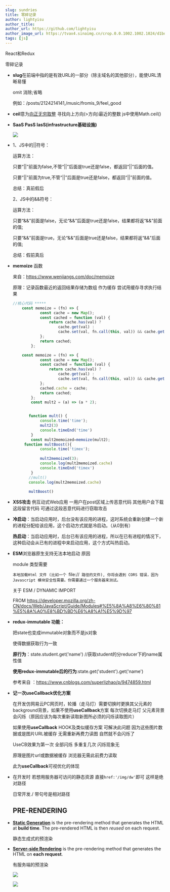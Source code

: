 ```yaml
---
slug: sundries
title: 零碎记录
author: lightyisu
author_title: 
author_url: https://github.com/lightyisu
author_image_url: https://tvax4.sinaimg.cn/crop.0.0.1002.1002.1024/d1bdec9fly8gkzcigbeltj20ru0ruabm.jpg?KID=imgbed,tva&Expires=1606556341&ssig=Cu95rZ4khr
tags: [js]
---
```


React和Redux

零碎记录

<!--truncate-->



* **slug**在前端中指的是有效URL的一部分（除主域名的其他部分），能使URL清晰易懂

  omit 消除;省略

  例如：/posts/2124214141,/music/fromis_9/feel_good

* **ceil**意为[向正无穷取整](javascript:;) 寻找向上方向(>方向)最近的整数 js中使用Math.ceil()

* **SaaS PasS IasS(infrastructure基础设施)**

  <img src='img/what-is-saas.png'/>

* 1、JS中的||符号：

  运算方法：

     只要“||”前面为false,不管“||”后面是true还是false，都返回“||”后面的值。

     只要“||”前面为true,不管“||”后面是true还是false，都返回“||”前面的值。

  总结：真前假后

  2、JS中的&&符号：

  运算方法：

     只要“&&”前面是false，无论“&&”后面是true还是false，结果都将返“&&”前面的值;

     只要“&&”前面是true，无论“&&”后面是true还是false，结果都将返“&&”后面的值;

  总结：假前真后
  
  
  
* **memoize** 函数

  来自：https://www.wenjiangs.com/doc/memoize

  原理：记录函数最近的返回结果存储为数组 作为缓存 尝试用缓存寻求执行结果

  ```js
  //核心代码 *****
      const memoize = (fn) => {
              const cache = new Map();
              const cached = function (val) {
                  return cache.has(val) ?
                      cache.get(val) :
                      cache.set(val, fn.call(this, val)) && cache.get(val);
              };
              return cached;
          };
  ```

  ```js
      const memoize = (fn) => {
              const cache = new Map();
              const cached = function (val) {
                  return cache.has(val) ?
                      cache.get(val) :
                      cache.set(val, fn.call(this, val)) && cache.get(val);
              };
              cached.cache = cache;
              return cached;
          };
          const mult2 = (a) => (a * 2);
  
  
         function mult() {
              console.time('time');
              mult2(3)
              console.timeEnd('time')
          }
          const mult2memoized=memoize(mult2);
       function multBoost(){
              console.time('timex');
            
              mult2memoized(3);
              console.log(mult2memoized.cache)
              console.timeEnd('timex')
          }
         //mult()
         console.log(mult2memoized.cache)
        
         multBoost()
  ```

* **XSS攻击** 例互动式Web应用 一用户在post区域上传恶意代码 其他用户会下载这段留言代码 可通过这段恶意代码进行窃取攻击

* **冷启动**：当启动应用时，后台没有该应用的进程，这时系统会重新创建一个新的进程分配给该应用，这个启动方式就是冷启动。（从0到有）

  **热启动**：当启动应用时，后台已有该应用的进程，所以在已有进程的情况下，这种启动会从已有的进程中来启动应用，这个方式叫热启动。  

* **ESM**浏览器原生支持无法本地启动 原因

  module 类型需要

  `本地加载Html 文件 (比如一个 `file://` 路径的文件), 你将会遇到 CORS 错误，因为Javascript 模块安全性需要。你需要通过一个服务器来测试。`

  关于 ESM / DYNAMIC IMPORT 

  FROM https://developer.mozilla.org/zh-CN/docs/Web/JavaScript/Guide/Modules#%E5%8A%A8%E6%80%81%E5%8A%A0%E8%BD%BD%E6%A8%A1%E5%9D%97
  
* **redux-immutable 功能：**

  把state也变成immutable对象而不是js对象

  使得数据获取行为一致

  **原行为**：state.student.get('name') //获取student的分reducer下的name属性值

  **使用redux-immutable后的行为**:state.get('student').get('name') 

  参考来自 ：https://www.cnblogs.com/superlizhao/p/9474859.html
  
* **记一次useCallback优化方案**

  在开发仿网易云PC网页时，轮播（走马灯）需要切换时更换其父元素的background背景，如果不使用**useCallback**方案 每次切换走马灯 父元素背景会闪烁（原因应该为每次重新读取新图所必须的闪烁读取图片）

  如果使用**useCallback** HOOK及类似缓存方案 可解决此问题 因为这些图片数据或是图片URL被缓存 无需重新再费力读图 自然就不会闪烁了

  UseCB效果为第一次 全部闪烁 多重复几次 闪烁现象无

  原理是图片url或数据被缓存 浏览器无需此前费力读取

  此为**useCallback**可视优化的体现
  
* 在开发时 若想用服务器可访问的静态资源 直接`href:'/img/dw'`即可 这样是绝对路径

  日常开发./ 带句号是相对路径

  ## PRE-RENDERING

* [**Static Generation**](https://nextjs.org/docs/basic-features/pages#static-generation-recommended) is the pre-rendering method that generates the HTML at **build time**. The pre-rendered HTML is then *reused* on each request.

  静态生成式的预渲染

* [**Server-side Rendering**](https://nextjs.org/docs/basic-features/pages#server-side-rendering) is the pre-rendering method that generates the HTML on **each request**.

  有服务端的预渲染

  ![](https://nextjs.org/static/images/learn/data-fetching/static-generation.png)
  
  ![](https://nextjs.org/static/images/learn/data-fetching/server-side-rendering.png)
